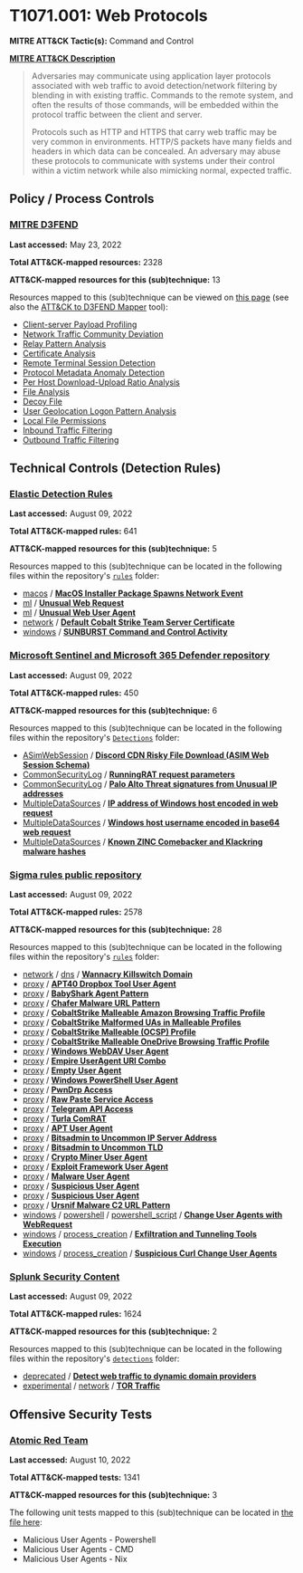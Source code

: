 # T1071.001: Web Protocols
**MITRE ATT&CK Tactic(s):** Command and Control

**[MITRE ATT&CK Description](https://attack.mitre.org/techniques/T1071/001)**
<blockquote>Adversaries may communicate using application layer protocols associated with web traffic to avoid detection/network filtering by blending in with existing traffic. Commands to the remote system, and often the results of those commands, will be embedded within the protocol traffic between the client and server. 

Protocols such as HTTP and HTTPS that carry web traffic may be very common in environments. HTTP/S packets have many fields and headers in which data can be concealed. An adversary may abuse these protocols to communicate with systems under their control within a victim network while also mimicking normal, expected traffic. </blockquote>

## Policy / Process Controls
### [MITRE D3FEND](https://d3fend.mitre.org/)
**Last accessed:** May 23, 2022

**Total ATT&CK-mapped resources:** 2328

**ATT&CK-mapped resources for this (sub)technique:** 13

Resources mapped to this (sub)technique can be viewed on [this page](https://d3fend.mitre.org/) (see also the [ATT&CK to D3FEND Mapper](https://d3fend.mitre.org/tools/attack-mapper) tool):

* [Client-server Payload Profiling](https://d3fend.mitre.org/technique/d3f:Client-serverPayloadProfiling)
* [Network Traffic Community Deviation](https://d3fend.mitre.org/technique/d3f:NetworkTrafficCommunityDeviation)
* [Relay Pattern Analysis](https://d3fend.mitre.org/technique/d3f:RelayPatternAnalysis)
* [Certificate Analysis](https://d3fend.mitre.org/technique/d3f:CertificateAnalysis)
* [Remote Terminal Session Detection](https://d3fend.mitre.org/technique/d3f:RemoteTerminalSessionDetection)
* [Protocol Metadata Anomaly Detection](https://d3fend.mitre.org/technique/d3f:ProtocolMetadataAnomalyDetection)
* [Per Host Download-Upload Ratio Analysis](https://d3fend.mitre.org/technique/d3f:PerHostDownload-UploadRatioAnalysis)
* [File Analysis](https://d3fend.mitre.org/technique/d3f:FileAnalysis)
* [Decoy File](https://d3fend.mitre.org/technique/d3f:DecoyFile)
* [User Geolocation Logon Pattern Analysis](https://d3fend.mitre.org/technique/d3f:UserGeolocationLogonPatternAnalysis)
* [Local File Permissions](https://d3fend.mitre.org/technique/d3f:LocalFilePermissions)
* [Inbound Traffic Filtering](https://d3fend.mitre.org/technique/d3f:InboundTrafficFiltering)
* [Outbound Traffic Filtering](https://d3fend.mitre.org/technique/d3f:OutboundTrafficFiltering)

## Technical Controls (Detection Rules)
### [Elastic Detection Rules](https://github.com/elastic/detection-rules)
**Last accessed:** August 09, 2022

**Total ATT&CK-mapped rules:** 641

**ATT&CK-mapped resources for this (sub)technique:** 5

Resources mapped to this (sub)technique can be located in the following files within the repository's <code>[rules](https://github.com/elastic/detection-rules/tree/main/rules)</code> folder:

* [macos](https://github.com/elastic/detection-rules/tree/main/rules/macos/) / **[MacOS Installer Package Spawns Network Event](https://github.com/elastic/detection-rules/blob/main/rules/macos/execution_installer_package_spawned_network_event.toml)**
* [ml](https://github.com/elastic/detection-rules/tree/main/rules/ml/) / **[Unusual Web Request](https://github.com/elastic/detection-rules/blob/main/rules/ml/command_and_control_ml_packetbeat_rare_urls.toml)**
* [ml](https://github.com/elastic/detection-rules/tree/main/rules/ml/) / **[Unusual Web User Agent](https://github.com/elastic/detection-rules/blob/main/rules/ml/command_and_control_ml_packetbeat_rare_user_agent.toml)**
* [network](https://github.com/elastic/detection-rules/tree/main/rules/network/) / **[Default Cobalt Strike Team Server Certificate](https://github.com/elastic/detection-rules/blob/main/rules/network/command_and_control_cobalt_strike_default_teamserver_cert.toml)**
* [windows](https://github.com/elastic/detection-rules/tree/main/rules/windows/) / **[SUNBURST Command and Control Activity](https://github.com/elastic/detection-rules/blob/main/rules/windows/command_and_control_sunburst_c2_activity_detected.toml)**

### [Microsoft Sentinel and Microsoft 365 Defender repository](https://github.com/Azure/Azure-Sentinel)
**Last accessed:** August 09, 2022

**Total ATT&CK-mapped rules:** 450

**ATT&CK-mapped resources for this (sub)technique:** 6

Resources mapped to this (sub)technique can be located in the following files within the repository's <code>[Detections](https://github.com/Azure/Azure-Sentinel/tree/master/Detections)</code> folder:

* [ASimWebSession](https://github.com/Azure/Azure-Sentinel/tree/master/Detections/ASimWebSession/) / **[Discord CDN Risky File Download  (ASIM Web Session Schema)](https://github.com/Azure/Azure-Sentinel/blob/master/Detections/ASimWebSession/DiscordCDNRiskyFileDownload_ASim.yaml)**
* [CommonSecurityLog](https://github.com/Azure/Azure-Sentinel/tree/master/Detections/CommonSecurityLog/) / **[RunningRAT request parameters](https://github.com/Azure/Azure-Sentinel/blob/master/Detections/CommonSecurityLog/CreepySnailURLParameters.yaml)**
* [CommonSecurityLog](https://github.com/Azure/Azure-Sentinel/tree/master/Detections/CommonSecurityLog/) / **[Palo Alto Threat signatures from Unusual IP addresses](https://github.com/Azure/Azure-Sentinel/blob/master/Detections/CommonSecurityLog/PaloAlto-UnusualThreatSignatures.yaml)**
* [MultipleDataSources](https://github.com/Azure/Azure-Sentinel/tree/master/Detections/MultipleDataSources/) / **[IP address of Windows host encoded in web request](https://github.com/Azure/Azure-Sentinel/blob/master/Detections/MultipleDataSources/B64IPInURLFromMDE.yaml)**
* [MultipleDataSources](https://github.com/Azure/Azure-Sentinel/tree/master/Detections/MultipleDataSources/) / **[Windows host username encoded in base64 web request](https://github.com/Azure/Azure-Sentinel/blob/master/Detections/MultipleDataSources/B64UserInWebURIFromMDE.yaml)**
* [MultipleDataSources](https://github.com/Azure/Azure-Sentinel/tree/master/Detections/MultipleDataSources/) / **[Known ZINC Comebacker and Klackring malware hashes](https://github.com/Azure/Azure-Sentinel/blob/master/Detections/MultipleDataSources/ZincJan272021IOCs.yaml)**

### [Sigma rules public repository](https://github.com/SigmaHQ/sigma)
**Last accessed:** August 09, 2022

**Total ATT&CK-mapped rules:** 2578

**ATT&CK-mapped resources for this (sub)technique:** 28

Resources mapped to this (sub)technique can be located in the following files within the repository's <code>[rules](https://github.com/SigmaHQ/sigma/tree/master/rules)</code> folder:

* [network](https://github.com/SigmaHQ/sigma/tree/master/rules/network/) / [dns](https://github.com/SigmaHQ/sigma/tree/master/rules/network/dns/) / **[Wannacry Killswitch Domain](https://github.com/SigmaHQ/sigma/blob/master/rules/network/dns/net_dns_wannacry_killswitch_domain.yml)**
* [proxy](https://github.com/SigmaHQ/sigma/tree/master/rules/proxy/) / **[APT40 Dropbox Tool User Agent](https://github.com/SigmaHQ/sigma/blob/master/rules/proxy/proxy_apt40.yml)**
* [proxy](https://github.com/SigmaHQ/sigma/tree/master/rules/proxy/) / **[BabyShark Agent Pattern](https://github.com/SigmaHQ/sigma/blob/master/rules/proxy/proxy_baby_shark.yml)**
* [proxy](https://github.com/SigmaHQ/sigma/tree/master/rules/proxy/) / **[Chafer Malware URL Pattern](https://github.com/SigmaHQ/sigma/blob/master/rules/proxy/proxy_chafer_malware.yml)**
* [proxy](https://github.com/SigmaHQ/sigma/tree/master/rules/proxy/) / **[CobaltStrike Malleable Amazon Browsing Traffic Profile](https://github.com/SigmaHQ/sigma/blob/master/rules/proxy/proxy_cobalt_amazon.yml)**
* [proxy](https://github.com/SigmaHQ/sigma/tree/master/rules/proxy/) / **[CobaltStrike Malformed UAs in Malleable Profiles](https://github.com/SigmaHQ/sigma/blob/master/rules/proxy/proxy_cobalt_malformed_uas.yml)**
* [proxy](https://github.com/SigmaHQ/sigma/tree/master/rules/proxy/) / **[CobaltStrike Malleable (OCSP) Profile](https://github.com/SigmaHQ/sigma/blob/master/rules/proxy/proxy_cobalt_ocsp.yml)**
* [proxy](https://github.com/SigmaHQ/sigma/tree/master/rules/proxy/) / **[CobaltStrike Malleable OneDrive Browsing Traffic Profile](https://github.com/SigmaHQ/sigma/blob/master/rules/proxy/proxy_cobalt_onedrive.yml)**
* [proxy](https://github.com/SigmaHQ/sigma/tree/master/rules/proxy/) / **[Windows WebDAV User Agent](https://github.com/SigmaHQ/sigma/blob/master/rules/proxy/proxy_downloadcradle_webdav.yml)**
* [proxy](https://github.com/SigmaHQ/sigma/tree/master/rules/proxy/) / **[Empire UserAgent URI Combo](https://github.com/SigmaHQ/sigma/blob/master/rules/proxy/proxy_empire_ua_uri_combos.yml)**
* [proxy](https://github.com/SigmaHQ/sigma/tree/master/rules/proxy/) / **[Empty User Agent](https://github.com/SigmaHQ/sigma/blob/master/rules/proxy/proxy_empty_ua.yml)**
* [proxy](https://github.com/SigmaHQ/sigma/tree/master/rules/proxy/) / **[Windows PowerShell User Agent](https://github.com/SigmaHQ/sigma/blob/master/rules/proxy/proxy_powershell_ua.yml)**
* [proxy](https://github.com/SigmaHQ/sigma/tree/master/rules/proxy/) / **[PwnDrp Access](https://github.com/SigmaHQ/sigma/blob/master/rules/proxy/proxy_pwndrop.yml)**
* [proxy](https://github.com/SigmaHQ/sigma/tree/master/rules/proxy/) / **[Raw Paste Service Access](https://github.com/SigmaHQ/sigma/blob/master/rules/proxy/proxy_raw_paste_service_access.yml)**
* [proxy](https://github.com/SigmaHQ/sigma/tree/master/rules/proxy/) / **[Telegram API Access](https://github.com/SigmaHQ/sigma/blob/master/rules/proxy/proxy_telegram_api.yml)**
* [proxy](https://github.com/SigmaHQ/sigma/tree/master/rules/proxy/) / **[Turla ComRAT](https://github.com/SigmaHQ/sigma/blob/master/rules/proxy/proxy_turla_comrat.yml)**
* [proxy](https://github.com/SigmaHQ/sigma/tree/master/rules/proxy/) / **[APT User Agent](https://github.com/SigmaHQ/sigma/blob/master/rules/proxy/proxy_ua_apt.yml)**
* [proxy](https://github.com/SigmaHQ/sigma/tree/master/rules/proxy/) / **[Bitsadmin to Uncommon IP Server Address](https://github.com/SigmaHQ/sigma/blob/master/rules/proxy/proxy_ua_bitsadmin_susp_ip.yml)**
* [proxy](https://github.com/SigmaHQ/sigma/tree/master/rules/proxy/) / **[Bitsadmin to Uncommon TLD](https://github.com/SigmaHQ/sigma/blob/master/rules/proxy/proxy_ua_bitsadmin_susp_tld.yml)**
* [proxy](https://github.com/SigmaHQ/sigma/tree/master/rules/proxy/) / **[Crypto Miner User Agent](https://github.com/SigmaHQ/sigma/blob/master/rules/proxy/proxy_ua_cryptominer.yml)**
* [proxy](https://github.com/SigmaHQ/sigma/tree/master/rules/proxy/) / **[Exploit Framework User Agent](https://github.com/SigmaHQ/sigma/blob/master/rules/proxy/proxy_ua_frameworks.yml)**
* [proxy](https://github.com/SigmaHQ/sigma/tree/master/rules/proxy/) / **[Malware User Agent](https://github.com/SigmaHQ/sigma/blob/master/rules/proxy/proxy_ua_malware.yml)**
* [proxy](https://github.com/SigmaHQ/sigma/tree/master/rules/proxy/) / **[Suspicious User Agent](https://github.com/SigmaHQ/sigma/blob/master/rules/proxy/proxy_ua_susp.yml)**
* [proxy](https://github.com/SigmaHQ/sigma/tree/master/rules/proxy/) / **[Suspicious User Agent](https://github.com/SigmaHQ/sigma/blob/master/rules/proxy/proxy_ua_susp_base64.yml)**
* [proxy](https://github.com/SigmaHQ/sigma/tree/master/rules/proxy/) / **[Ursnif Malware C2 URL Pattern](https://github.com/SigmaHQ/sigma/blob/master/rules/proxy/proxy_ursnif_malware_c2_url.yml)**
* [windows](https://github.com/SigmaHQ/sigma/tree/master/rules/windows/) / [powershell](https://github.com/SigmaHQ/sigma/tree/master/rules/windows/powershell/) / [powershell_script](https://github.com/SigmaHQ/sigma/tree/master/rules/windows/powershell/powershell_script/) / **[Change User Agents with WebRequest](https://github.com/SigmaHQ/sigma/blob/master/rules/windows/powershell/powershell_script/posh_ps_susp_invoke_webrequest_useragent.yml)**
* [windows](https://github.com/SigmaHQ/sigma/tree/master/rules/windows/) / [process_creation](https://github.com/SigmaHQ/sigma/tree/master/rules/windows/process_creation/) / **[Exfiltration and Tunneling Tools Execution](https://github.com/SigmaHQ/sigma/blob/master/rules/windows/process_creation/proc_creation_win_exfiltration_and_tunneling_tools_execution.yml)**
* [windows](https://github.com/SigmaHQ/sigma/tree/master/rules/windows/) / [process_creation](https://github.com/SigmaHQ/sigma/tree/master/rules/windows/process_creation/) / **[Suspicious Curl Change User Agents](https://github.com/SigmaHQ/sigma/blob/master/rules/windows/process_creation/proc_creation_win_susp_curl_useragent.yml)**

### [Splunk Security Content](https://github.com/splunk/security_content)
**Last accessed:** August 09, 2022

**Total ATT&CK-mapped rules:** 1624

**ATT&CK-mapped resources for this (sub)technique:** 2

Resources mapped to this (sub)technique can be located in the following files within the repository's <code>[detections](https://github.com/splunk/security_content/tree/develop/detections)</code> folder:

* [deprecated](https://github.com/splunk/security_content/tree/develop/detections/deprecated/) / **[Detect web traffic to dynamic domain providers](https://github.com/splunk/security_content/blob/develop/detections/deprecated/detect_web_traffic_to_dynamic_domain_providers.yml)**
* [experimental](https://github.com/splunk/security_content/tree/develop/detections/experimental/) / [network](https://github.com/splunk/security_content/tree/develop/detections/experimental/network/) / **[TOR Traffic](https://github.com/splunk/security_content/blob/develop/detections/experimental/network/tor_traffic.yml)**


## Offensive Security Tests
### [Atomic Red Team](https://github.com/redcanaryco/atomic-red-team)
**Last accessed:** August 10, 2022

**Total ATT&CK-mapped tests:** 1341

**ATT&CK-mapped resources for this (sub)technique:** 3

The following unit tests mapped to this (sub)technique can be located in [the file here](https://github.com/redcanaryco/atomic-red-team/tree/master/atomics/T1071.001/T1071.001.yaml):

* Malicious User Agents - Powershell
* Malicious User Agents - CMD
* Malicious User Agents - Nix

